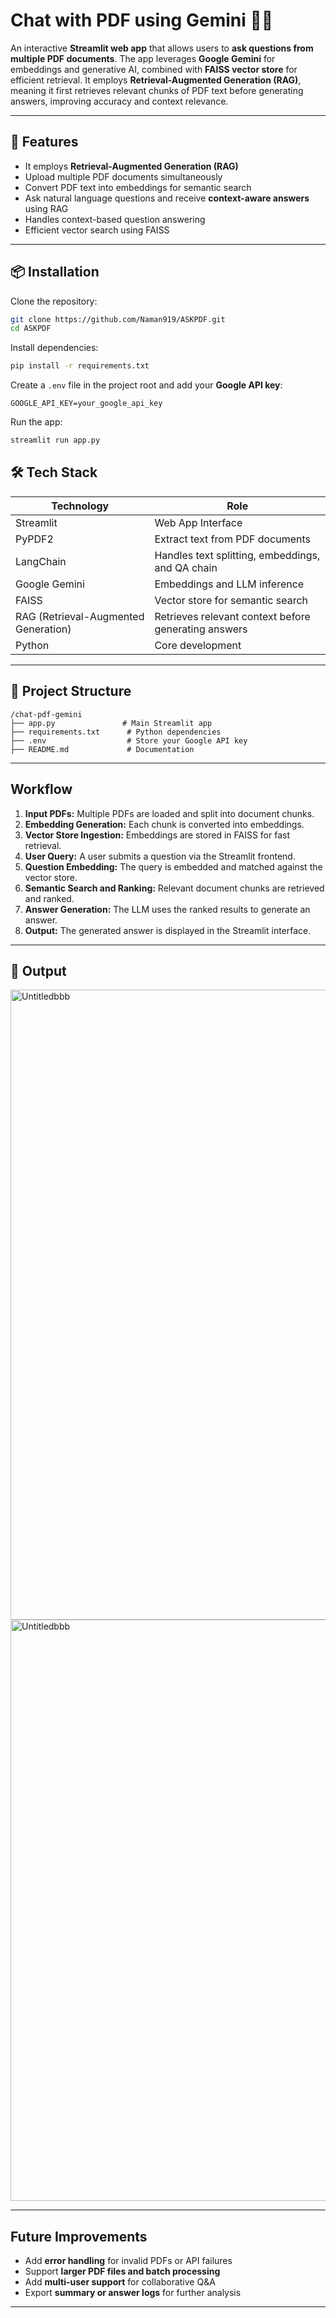 # Chat with PDF using Gemini 📄🤖

An interactive **Streamlit web app** that allows users to **ask questions from multiple PDF documents**.
The app leverages **Google Gemini** for embeddings and generative AI, combined with **FAISS vector store** for efficient retrieval.
It employs **Retrieval-Augmented Generation (RAG)**, meaning it first retrieves relevant chunks of PDF text before generating answers, improving accuracy and context relevance.

---

## 🚀 Features
* It employs **Retrieval-Augmented Generation (RAG)**
* Upload multiple PDF documents simultaneously
* Convert PDF text into embeddings for semantic search
* Ask natural language questions and receive **context-aware answers** using RAG
* Handles context-based question answering
* Efficient vector search using FAISS

---

## 📦 Installation

Clone the repository:

```bash
git clone https://github.com/Naman919/ASKPDF.git
cd ASKPDF
```

Install dependencies:

```bash
pip install -r requirements.txt
```

Create a `.env` file in the project root and add your **Google API key**:

```env
GOOGLE_API_KEY=your_google_api_key
```

Run the app:

```bash
streamlit run app.py
```
## 🛠️ Tech Stack

| Technology                           | Role                                                 |
| ------------------------------------ | ---------------------------------------------------- |
| Streamlit                            | Web App Interface                                    |
| PyPDF2                               | Extract text from PDF documents                      |
| LangChain                            | Handles text splitting, embeddings, and QA chain     |
| Google Gemini                        | Embeddings and LLM inference                         |
| FAISS                                | Vector store for semantic search                     |
| RAG (Retrieval-Augmented Generation) | Retrieves relevant context before generating answers |
| Python                               | Core development                                     |

---

## 📂 Project Structure

```
/chat-pdf-gemini
├── app.py               # Main Streamlit app
├── requirements.txt      # Python dependencies
├── .env                  # Store your Google API key
├── README.md             # Documentation
```

---

## Workflow

1. **Input PDFs:** Multiple PDFs are loaded and split into document chunks.
2. **Embedding Generation:** Each chunk is converted into embeddings.
3. **Vector Store Ingestion:** Embeddings are stored in FAISS for fast retrieval.
4. **User Query:** A user submits a question via the Streamlit frontend.
5. **Question Embedding:** The query is embedded and matched against the vector store.
6. **Semantic Search and Ranking:** Relevant document chunks are retrieved and ranked.
7. **Answer Generation:** The LLM uses the ranked results to generate an answer.
8. **Output:** The generated answer is displayed in the Streamlit interface.

---

## 🔮 Output

<img width="1822" height="1008" alt="Untitledbbb" src="https://github.com/user-attachments/assets/191b2c90-1624-4bae-b65c-fcf69b5d25bc" />


<img width="1820" height="930" alt="Untitledbbb" src="https://github.com/user-attachments/assets/cd347bfd-1baa-4a3a-9ebe-2876bb107042" />

---

## Future Improvements

* Add **error handling** for invalid PDFs or API failures
* Support **larger PDF files and batch processing**
* Add **multi-user support** for collaborative Q&A
* Export **summary or answer logs** for further analysis

---
